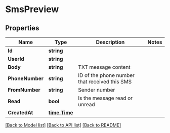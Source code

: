# SmsPreview

## Properties

Name | Type | Description | Notes
------------ | ------------- | ------------- | -------------
**Id** | **string** |  | 
**UserId** | **string** |  | 
**Body** | **string** | TXT message content | 
**PhoneNumber** | **string** | ID of the phone number that received this SMS | 
**FromNumber** | **string** | Sender number | 
**Read** | **bool** | Is the message read or unread | 
**CreatedAt** | [**time.Time**](time.Time) |  | 

[[Back to Model list]](../README#documentation-for-models) [[Back to API list]](../README#documentation-for-api-endpoints) [[Back to README]](../README)


